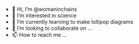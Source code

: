 - 👋 Hi, I’m @womaninchains
- 👀 I’m interested in science
- 🌱 I’m currently learning to make lollipop diagrams
- 💞️ I’m looking to collaborate on ...
- 📫 How to reach me ...

<!---
womaninchains/womaninchains is a ✨ special ✨ repository because its `README.md` (this file) appears on your GitHub profile.
You can click the Preview link to take a look at your changes.
--->

